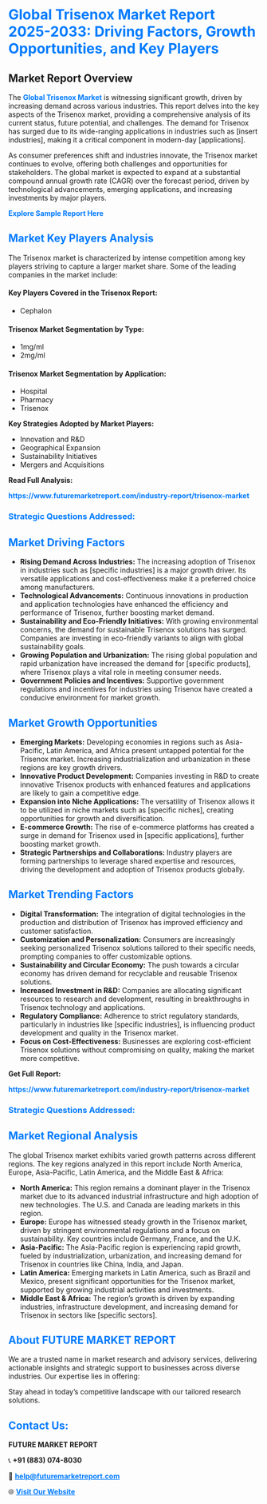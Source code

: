 <h1 style="color: #007BFF;">Global Trisenox Market Report 2025-2033: Driving Factors, Growth Opportunities, and Key Players</h1>

<section id="overview">
<h2>Market Report Overview</h2>
<p>The <a href="https://www.futuremarketreport.com/industry-report/trisenox-market" style="color: #007BFF; text-decoration: none;"><strong>Global Trisenox Market</strong></a> is witnessing significant growth, driven by increasing demand across various industries. This report delves into the key aspects of the Trisenox market, providing a comprehensive analysis of its current status, future potential, and challenges. The demand for Trisenox has surged due to its wide-ranging applications in industries such as [insert industries], making it a critical component in modern-day [applications].</p>
<p>As consumer preferences shift and industries innovate, the Trisenox market continues to evolve, offering both challenges and opportunities for stakeholders. The global market is expected to expand at a substantial compound annual growth rate (CAGR) over the forecast period, driven by technological advancements, emerging applications, and increasing investments by major players.</p>
</section>

<section id="overview">
<p><a href="https://www.futuremarketreport.com/request-sample/reportId=122739" style="color: #007BFF; text-decoration: none;"><strong>Explore Sample Report Here</strong></a></p>
</section>

<section id="key-players">
<h2 style="color: #007BFF;">Market Key Players Analysis</h2>
<p>The Trisenox market is characterized by intense competition among key players striving to capture a larger market share. Some of the leading companies in the market include:</p>
<h4>Key Players Covered in the Trisenox Report:</h4>
<ul><li>Cephalon</li></ul>
<h4>Trisenox Market Segmentation by Type:</h4>
<ul><li>1mg/ml</li><li>2mg/ml</li></ul>

<h4>Trisenox Market Segmentation by Application:</h4>
<ul><li>Hospital</li><li>Pharmacy</li><li>Trisenox</li></ul>
<p><strong>Key Strategies Adopted by Market Players:</strong></p>
<ul>
<li>Innovation and R&D</li>
<li>Geographical Expansion</li>
<li>Sustainability Initiatives</li>
<li>Mergers and Acquisitions</li>
</ul>
</section>

<section>
<p><strong>Read Full Analysis: </strong></p><a href="https://www.futuremarketreport.com/industry-report/trisenox-market" style="color: #007BFF; text-decoration: none;"><strong>https://www.futuremarketreport.com/industry-report/trisenox-market</strong></a>
<h3 style="color: #007BFF;">Strategic Questions Addressed:</h3>
</section>

<section id="driving-factors">
<h2 style="color: #007BFF;">Market Driving Factors</h2>
<ul>
<li><strong>Rising Demand Across Industries:</strong> The increasing adoption of Trisenox in industries such as [specific industries] is a major growth driver. Its versatile applications and cost-effectiveness make it a preferred choice among manufacturers.</li>
<li><strong>Technological Advancements:</strong> Continuous innovations in production and application technologies have enhanced the efficiency and performance of Trisenox, further boosting market demand.</li>
<li><strong>Sustainability and Eco-Friendly Initiatives:</strong> With growing environmental concerns, the demand for sustainable Trisenox solutions has surged. Companies are investing in eco-friendly variants to align with global sustainability goals.</li>
<li><strong>Growing Population and Urbanization:</strong> The rising global population and rapid urbanization have increased the demand for [specific products], where Trisenox plays a vital role in meeting consumer needs.</li>
<li><strong>Government Policies and Incentives:</strong> Supportive government regulations and incentives for industries using Trisenox have created a conducive environment for market growth.</li>
</ul>
</section>

<section id="growth-opportunities">
<h2 style="color: #007BFF;">Market Growth Opportunities</h2>
<ul>
<li><strong>Emerging Markets:</strong> Developing economies in regions such as Asia-Pacific, Latin America, and Africa present untapped potential for the Trisenox market. Increasing industrialization and urbanization in these regions are key growth drivers.</li>
<li><strong>Innovative Product Development:</strong> Companies investing in R&D to create innovative Trisenox products with enhanced features and applications are likely to gain a competitive edge.</li>
<li><strong>Expansion into Niche Applications:</strong> The versatility of Trisenox allows it to be utilized in niche markets such as [specific niches], creating opportunities for growth and diversification.</li>
<li><strong>E-commerce Growth:</strong> The rise of e-commerce platforms has created a surge in demand for Trisenox used in [specific applications], further boosting market growth.</li>
<li><strong>Strategic Partnerships and Collaborations:</strong> Industry players are forming partnerships to leverage shared expertise and resources, driving the development and adoption of Trisenox products globally.</li>
</ul>
</section>

<section id="trending-factors">
<h2 style="color: #007BFF;">Market Trending Factors</h2>
<ul>
<li><strong>Digital Transformation:</strong> The integration of digital technologies in the production and distribution of Trisenox has improved efficiency and customer satisfaction.</li>
<li><strong>Customization and Personalization:</strong> Consumers are increasingly seeking personalized Trisenox solutions tailored to their specific needs, prompting companies to offer customizable options.</li>
<li><strong>Sustainability and Circular Economy:</strong> The push towards a circular economy has driven demand for recyclable and reusable Trisenox solutions.</li>
<li><strong>Increased Investment in R&D:</strong> Companies are allocating significant resources to research and development, resulting in breakthroughs in Trisenox technology and applications.</li>
<li><strong>Regulatory Compliance:</strong> Adherence to strict regulatory standards, particularly in industries like [specific industries], is influencing product development and quality in the Trisenox market.</li>
<li><strong>Focus on Cost-Effectiveness:</strong> Businesses are exploring cost-efficient Trisenox solutions without compromising on quality, making the market more competitive.</li>
</ul>
</section>

<section>
<p><strong>Get Full Report: </strong></p><a href="https://www.futuremarketreport.com/industry-report/trisenox-market" style="color: #007BFF; text-decoration: none;"><strong>https://www.futuremarketreport.com/industry-report/trisenox-market</strong></a>
<h3 style="color: #007BFF;">Strategic Questions Addressed:</h3>
</section>


<section id="regional-analysis">
<h2 style="color: #007BFF;">Market Regional Analysis</h2>
<p>The global Trisenox market exhibits varied growth patterns across different regions. The key regions analyzed in this report include North America, Europe, Asia-Pacific, Latin America, and the Middle East & Africa:</p>
<ul>
<li><strong>North America:</strong> This region remains a dominant player in the Trisenox market due to its advanced industrial infrastructure and high adoption of new technologies. The U.S. and Canada are leading markets in this region.</li>
<li><strong>Europe:</strong> Europe has witnessed steady growth in the Trisenox market, driven by stringent environmental regulations and a focus on sustainability. Key countries include Germany, France, and the U.K.</li>
<li><strong>Asia-Pacific:</strong> The Asia-Pacific region is experiencing rapid growth, fueled by industrialization, urbanization, and increasing demand for Trisenox in countries like China, India, and Japan.</li>
<li><strong>Latin America:</strong> Emerging markets in Latin America, such as Brazil and Mexico, present significant opportunities for the Trisenox market, supported by growing industrial activities and investments.</li>
<li><strong>Middle East & Africa:</strong> The region’s growth is driven by expanding industries, infrastructure development, and increasing demand for Trisenox in sectors like [specific sectors].</li>
</ul>
</section>

<footer>
<h2 style="color: #007BFF;">About FUTURE MARKET REPORT</h2>
<p>We are a trusted name in market research and advisory services, delivering actionable insights and strategic support to businesses across diverse industries. Our expertise lies in offering:</p>

<p>Stay ahead in today’s competitive landscape with our tailored research solutions.</p>

<h2 style="color: #007BFF;">Contact Us:</h2>
<p><strong>FUTURE MARKET REPORT</strong></p>
<p>📞 <strong>+91 (883) 074-8030</strong></p>
<p>📧 <strong><a href="mailto:help@futuremarketreport.com" style="color: #007BFF;">help@futuremarketreport.com</a></strong></p>
<p>🌐 <strong><a href="https://www.futuremarketreport.com/" style="color: #007BFF;">Visit Our Website</a></strong></p>
</footer>